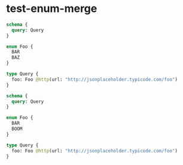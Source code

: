 # test-enum-merge

```graphql @schema
schema {
  query: Query
}

enum Foo {
  BAR
  BAZ
}

type Query {
  foo: Foo @http(url: "http://jsonplaceholder.typicode.com/foo")
}
```

```graphql @schema
schema {
  query: Query
}

enum Foo {
  BAR
  BOOM
}

type Query {
  foo: Foo @http(url: "http://jsonplaceholder.typicode.com/foo")
}
```
